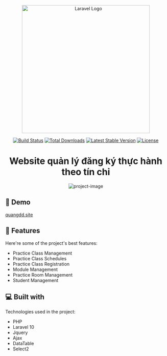 <p align="center"><a href="https://laravel.com" target="_blank"><img src="https://raw.githubusercontent.com/laravel/art/master/logo-lockup/5%20SVG/2%20CMYK/1%20Full%20Color/laravel-logolockup-cmyk-red.svg" width="400" alt="Laravel Logo"></a></p>

<p align="center">
<a href="https://github.com/laravel/framework/actions"><img src="https://github.com/laravel/framework/workflows/tests/badge.svg" alt="Build Status"></a>
<a href="https://packagist.org/packages/laravel/framework"><img src="https://img.shields.io/packagist/dt/laravel/framework" alt="Total Downloads"></a>
<a href="https://packagist.org/packages/laravel/framework"><img src="https://img.shields.io/packagist/v/laravel/framework" alt="Latest Stable Version"></a>
<a href="https://packagist.org/packages/laravel/framework"><img src="https://img.shields.io/packagist/l/laravel/framework" alt="License"></a>
</p>

<h1 align="center" id="title">Website quản lý đăng ký thực hành theo tín chỉ</h1>

<p align="center"><img src="https://socialify.git.ci/quangdu1202/scheduler/image?description=1&amp;descriptionEditable=&amp;font=Inter&amp;forks=1&amp;issues=1&amp;language=1&amp;name=1&amp;owner=1&amp;pattern=Plus&amp;pulls=1&amp;stargazers=1&amp;theme=Light" alt="project-image"></p>

<h2>🚀 Demo</h2>

[quangdd.site](quangdd.site)

  
  
<h2>🧐 Features</h2>

Here're some of the project's best features:

*   Practice Class Management
*   Practice Class Schedules
*   Practice Class Registration
*   Module Management
*   Practice Room Management
*   Student Management

  
  
<h2>💻 Built with</h2>

Technologies used in the project:

*   PHP
*   Laravel 10
*   Jquery
*   Ajax
*   DataTable
*   Select2

